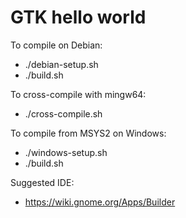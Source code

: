 # GTK hello world

To compile on Debian:
- ./debian-setup.sh
- ./build.sh

To cross-compile with mingw64:
- ./cross-compile.sh

To compile from MSYS2 on Windows:
- ./windows-setup.sh
- ./build.sh

Suggested IDE:
- https://wiki.gnome.org/Apps/Builder
